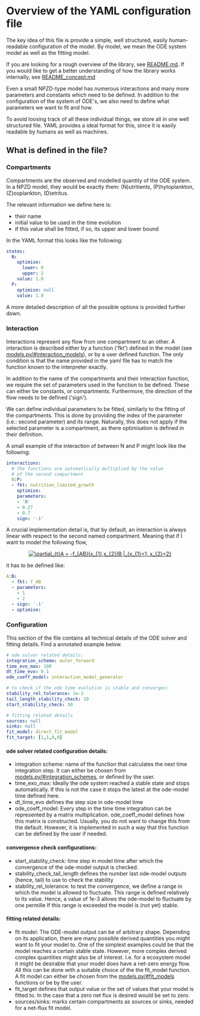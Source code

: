 # Overview of the YAML configuration file

The key idea of this file is provide a simple, well structured, easily human-readable configuration of the model.
By model, we mean the ODE system model as well as the fitting model.

If you are looking for a rough overview of the library, see [README.md](README.md).
If you would like to get a better understanding of how the library works internally, see [README_concept.md](README_concept.md)

Even a small NPZD-type model has numerous interactions and many more parameters and constants which need to be defined.
In addition to the configuration of the system of ODE's, we also need to define what parameters we want to fit and how.

To avoid loosing track of all these individual things, we store all in one well structured file.
YAML provides a ideal format for this, since it is easily readable by humans as well as machines.

## What is defined in the file?
### Compartments
Compartments are the observed and modelled quantity of the ODE system.
In a NPZD model, they would be exactly them: (N)utritients, (P)hytoplankton, (Z)ooplankton, (D)etritus.

The relevant information we define here is:
* their name
* initial value to be used in the time evolution
* if this value shall be fitted, if so, its upper and lower bound

In the YAML format this looks like the following:

``` yaml
states:
  N:
    optimise:
      lower: 0
      upper: 2
    value: 1.0
  P:
    optimise: null 
    value: 1.0
```  
A more detailed description of all the possible options is provided further down.

### Interaction

Interactions represent any flow from one compartment to an other.
A interaction is described either by a function ('fkt') defined in the model (see [models.py/#interaction_models](modules/models.py)), or by a user defined function.
The only condition is that the name provided in the yaml file has to match the function known to the interpreter exactly.

In addition to the name of the compartments and their interaction function, we require the set of parameters used in the function to be defined. These can either be constants, or compartments.
Furthermore, the direction of the flow needs to be defined ('sign').

We can define individual parameters to be fitted, similarly to the fitting of the compartments.
This is done by providing the index of the parameter (i.e.: second parameter) and its range.
Naturally, this does not apply if the selected parameter is a compartment, as there optimisation is defined in their definition.

A small example of the interaction of between N and P might look like the following:
``` yaml
interactions:
  # the functions are automatically multiplied by the value
  # of the second compartment 
  N:P:
  - fkt: nutrition_limited_growth 
    optimise:
    parameters:
    - 'N'
    - 0.27
    - 0.7
    sign: '-1'
```
A crucial implementation detail is, that by default, an interaction is always linear with respect to the second named compartment.
Meaning that if I want to model the following flow,
<p align=center>
<a href="https://www.codecogs.com/eqnedit.php?latex=\partial_{t}A&space;=&space;-f_{AB}(x_{1},x_{2})B&space;|_{x_{1}=1,&space;x_{2}=2}" target="_blank"><img src="https://latex.codecogs.com/gif.latex?\partial_{t}A&space;=&space;-f_{AB}(x_{1},x_{2})B&space;|_{x_{1}=1,&space;x_{2}=2}" title="\partial_{t}A = -f_{AB}(x_{1},x_{2})B |_{x_{1}=1, x_{2}=2}" /></a>
</p>
it has to be defined like:

``` yaml
A:B:
  - fkt: f_AB
  - parameters:
    - 1
    - 2
  - sign: '-1'
  - optimise:
```

### Configuration

This section of the file contains all technical details of the ODE solver and fitting details.
Find a annotated example below.

``` yaml
# ode solver related details:
integration_scheme: euler_forward
time_evo_max: 100
dt_time_evo: 0.1
ode_coeff_model: interaction_model_generator

# to check if the ode time evolution is stable and converges:
stability_rel_tolerance: 1e-3
tail_length_stability_check: 10
start_stability_check: 50

# fitting related details
sources: null
sinks: null
fit_model: direct_fit_model
fit_target: [1,1,0,0]
```

#### ode solver related configuration details:

* integration scheme: name of the function that calculates the next time integration step. It can either be chosen from [models.py/#integration_schemes](modules/models.py), or defined by the user.
* time_exo_max: Ideally the ode system reached a stable state and stops automatically. If this is not the case it stops the latest at the ode-model time defined here.
* dt_time_evo defines the step size in ode-model time
* ode_coeff_model: Every step in the time time integration can be represented by a matrix multiplication. ode_coeff_model defines how this matrix is constructed. Usually, you do not want to change this from the default. However, it is implemented in such a way that this function can be defined by the user if needed.

#### convergence check configurations:

* start_stability_check: time step in model time after which the convergence of the ode-model output is checked.
* stability_check_tail_length defines the number last ode-model outputs (hence, tail) to use to check the stability
* stability_rel_tolerance: to test the convergence, we define a range in which the model is allowed to fluctuate. This range is defined relatively to its value. Hence, a value of 1e-3 allows the ode-model to fluctuate by one permille  If this range is exceeded the model is (not yet) stable.

#### fitting related details:

* fit model: The ODE-model output can be of arbitrary shape. Depending on its application, there are many possible derived quantities you might want to fit your model to. One of the simplest examples could be that the model reaches a certain stable state. However, more complex derived complex quantities might also be of interest. I.e. for a ecosystem model it might be desirable that your model does have a net-zero energy flow. All this can be done with a suitable choice of the the fit_model function. A fit model can either be chosen from the [models.py/#fit_models](modules/models.py) functions or be by the user.
* fit_target defines that output value or the set of values that your model is fitted to. In the case that a zero net flux is desired would be set to zero.
* sources/sinks: marks certain compartments as sources or sinks, needed for a net-flux fit model.